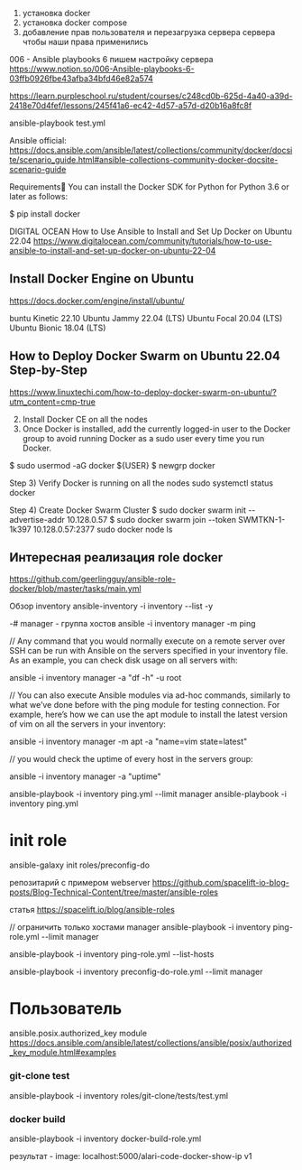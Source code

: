 1. установка docker
2. установка docker compose
3. добавление прав пользователя и перезагрузка сервера сервера чтобы наши права применились

006 - Ansible playbooks 6 пишем настройку сервера
https://www.notion.so/006-Ansible-playbooks-6-03ffb0926fbe43afba34bfd46e82a574

https://learn.purpleschool.ru/student/courses/c248cd0b-625d-4a40-a39d-2418e70d4fef/lessons/245f41a6-ec42-4d57-a57d-d20b16a8fc8f

ansible-playbook test.yml



Ansible official:
https://docs.ansible.com/ansible/latest/collections/community/docker/docsite/scenario_guide.html#ansible-collections-community-docker-docsite-scenario-guide

Requirements
You can install the Docker SDK for Python for Python 3.6 or later as follows:

$ pip install docker


DIGITAL OCEAN
How to Use Ansible to Install and Set Up Docker on Ubuntu 22.04
https://www.digitalocean.com/community/tutorials/how-to-use-ansible-to-install-and-set-up-docker-on-ubuntu-22-04

## Install Docker Engine on Ubuntu
https://docs.docker.com/engine/install/ubuntu/

buntu Kinetic 22.10
Ubuntu Jammy 22.04 (LTS)
Ubuntu Focal 20.04 (LTS)
Ubuntu Bionic 18.04 (LTS)

## How to Deploy Docker Swarm on Ubuntu 22.04 Step-by-Step
https://www.linuxtechi.com/how-to-deploy-docker-swarm-on-ubuntu/?utm_content=cmp-true

2. Install Docker CE on all the nodes
3. Once Docker is installed, add the currently logged-in user to the Docker group to avoid running Docker as a sudo user every time you run Docker.

$ sudo usermod -aG docker ${USER}
$ newgrp docker

Step 3) Verify Docker is running on all the nodes
sudo systemctl status docker

Step 4) Create Docker Swarm Cluster
$ sudo docker swarm init --advertise-addr 10.128.0.57
$ sudo docker swarm join --token SWMTKN-1-1k397 10.128.0.57:2377
sudo docker node ls


## Интересная реализация role docker
https://github.com/geerlingguy/ansible-role-docker/blob/master/tasks/main.yml


Обзор inventory
ansible-inventory -i inventory --list -y

-# manager - группа хостов
ansible -i inventory manager -m ping

// Any command that you would normally execute on a remote server over SSH can be run with Ansible on the servers specified in your inventory file. As an example, you can check disk usage on all servers with:

ansible -i inventory manager -a "df -h" -u root

// You can also execute Ansible modules via ad-hoc commands, similarly to what we’ve done before with the ping module for testing connection. For example, here’s how we can use the apt module to install the latest version of vim on all the servers in your inventory:

ansible -i inventory manager -m apt -a "name=vim state=latest"

// you would check the uptime of every host in the servers group:

ansible -i inventory manager -a "uptime" 

ansible-playbook -i inventory ping.yml --limit manager
ansible-playbook -i inventory ping.yml

# init role
ansible-galaxy init roles/preconfig-do

репозитарий с примером webserver
https://github.com/spacelift-io-blog-posts/Blog-Technical-Content/tree/master/ansible-roles

статья
https://spacelift.io/blog/ansible-roles

// ограничить только хостами manager
ansible-playbook -i inventory ping-role.yml --limit manager


ansible-playbook -i inventory ping-role.yml --list-hosts

ansible-playbook -i inventory preconfig-do-role.yml --limit manager

# Пользователь
ansible.posix.authorized_key module
https://docs.ansible.com/ansible/latest/collections/ansible/posix/authorized_key_module.html#examples

### git-clone test
ansible-playbook -i inventory roles/git-clone/tests/test.yml

### docker build
ansible-playbook -i inventory docker-build-role.yml

результат - image:
localhost:5000/alari-code-docker-show-ip   v1